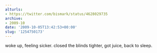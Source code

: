 ```yaml
---
alturls:
- https://twitter.com/bismark/status/4628029735
archive:
- 2009-10
date: '2009-10-05T13:42:53+00:00'
slug: '1254750173'
---
```


woke up, feeling sicker. closed the blinds tighter, got juice, back to sleep.

